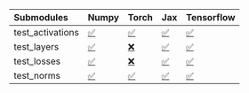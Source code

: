 | Submodules       | Numpy                                                                                                                           | Torch                                                                                                                           | Jax                                                                                                                             | Tensorflow                                                                                                                      |
|:-----------------|:--------------------------------------------------------------------------------------------------------------------------------|:--------------------------------------------------------------------------------------------------------------------------------|:--------------------------------------------------------------------------------------------------------------------------------|:--------------------------------------------------------------------------------------------------------------------------------|
| test_activations | <a href="https://github.com/unifyai/ivy/runs/8098866715?check_suite_focus=true" rel="noopener noreferrer" target="_blank">✅</a> | <a href="https://github.com/unifyai/ivy/runs/8098867168?check_suite_focus=true" rel="noopener noreferrer" target="_blank">✅</a> | <a href="https://github.com/unifyai/ivy/runs/8098867739?check_suite_focus=true" rel="noopener noreferrer" target="_blank">✅</a> | <a href="https://github.com/unifyai/ivy/runs/8098868295?check_suite_focus=true" rel="noopener noreferrer" target="_blank">✅</a> |
| test_layers      | <a href="https://github.com/unifyai/ivy/runs/8098866805?check_suite_focus=true" rel="noopener noreferrer" target="_blank">✅</a> | <a href="https://github.com/unifyai/ivy/runs/8098867308?check_suite_focus=true" rel="noopener noreferrer" target="_blank">❌</a> | <a href="https://github.com/unifyai/ivy/runs/8098867933?check_suite_focus=true" rel="noopener noreferrer" target="_blank">✅</a> | <a href="https://github.com/unifyai/ivy/runs/8098868402?check_suite_focus=true" rel="noopener noreferrer" target="_blank">✅</a> |
| test_losses      | <a href="https://github.com/unifyai/ivy/runs/8098866966?check_suite_focus=true" rel="noopener noreferrer" target="_blank">✅</a> | <a href="https://github.com/unifyai/ivy/runs/8098867498?check_suite_focus=true" rel="noopener noreferrer" target="_blank">❌</a> | <a href="https://github.com/unifyai/ivy/runs/8098868064?check_suite_focus=true" rel="noopener noreferrer" target="_blank">✅</a> | <a href="https://github.com/unifyai/ivy/runs/8098868527?check_suite_focus=true" rel="noopener noreferrer" target="_blank">✅</a> |
| test_norms       | <a href="https://github.com/unifyai/ivy/runs/8098867088?check_suite_focus=true" rel="noopener noreferrer" target="_blank">✅</a> | <a href="https://github.com/unifyai/ivy/runs/8098867621?check_suite_focus=true" rel="noopener noreferrer" target="_blank">✅</a> | <a href="https://github.com/unifyai/ivy/runs/8098868194?check_suite_focus=true" rel="noopener noreferrer" target="_blank">✅</a> | <a href="https://github.com/unifyai/ivy/runs/8098868645?check_suite_focus=true" rel="noopener noreferrer" target="_blank">✅</a> |